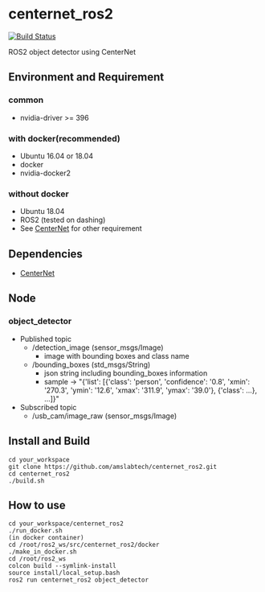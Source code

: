 # centernet_ros2
[![Build Status](https://travis-ci.org/amslabtech/centernet_ros2.svg?branch=master)](https://travis-ci.org/amslabtech/centernet_ros2)

ROS2 object detector using CenterNet

## Environment and Requirement
### common
- nvidia-driver >= 396
### with docker(recommended)
- Ubuntu 16.04 or 18.04
- docker
- nvidia-docker2
### without docker
- Ubuntu 18.04
- ROS2 (tested on dashing)
- See [CenterNet](https://github.com/xingyizhou/CenterNet) for other requirement

## Dependencies
- [CenterNet](https://github.com/xingyizhou/CenterNet)

## Node
### object_detector
- Published topic
  - /detection_image (sensor_msgs/Image)
    - image with bounding boxes and class name
  - /bounding_boxes (std_msgs/String)
    - json string including bounding_boxes information 
    - sample -> "{'list': [{'class': 'person', 'confidence': '0.8', 'xmin': '270.3', 'ymin': '12.6', 'xmax': '311.9', 'ymax': '39.0'}, {'class': ...}, ...]}"
- Subscribed topic
  - /usb_cam/image_raw (sensor_msgs/Image)

## Install and Build
```
cd your_workspace
git clone https://github.com/amslabtech/centernet_ros2.git
cd centernet_ros2
./build.sh
```

## How to use
```
cd your_workspace/centernet_ros2
./run_docker.sh
(in docker container)
cd /root/ros2_ws/src/centernet_ros2/docker
./make_in_docker.sh
cd /root/ros2_ws
colcon build --symlink-install
source install/local_setup.bash
ros2 run centernet_ros2 object_detector
```
